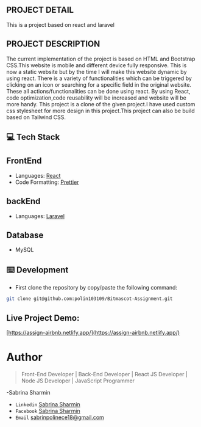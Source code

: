 ## PROJECT DETAIL

This is a project based on react and laravel

## PROJECT DESCRIPTION

The current implementation of the project is based on HTML and Bootstrap CSS.This website is mobile and different device fully responsive. This is now a static website but by the time I will make this website dynamic by using react. There is a variety of functionalities which can be triggered by clicking on an icon or searching for a specific field in the original website. These all actions/functionalities can be done using react. By using React, code optimization,code reusability will be increased and website will be more handy. This project is a clone of the given project.I have used custom css stylesheet for more design in this project.This project can also be build based on Tailwind CSS.

## 💻 Tech Stack

## FrontEnd

- Languages: [React](https://legacy.reactjs.org/docs/getting-started.html)
- Code Formatting: [Prettier](https://prettier.io/)

## backEnd

- Languages: [Laravel](https://laravel.com/)

## Database

- MySQL

## ⌨️ Development

- First clone the repository by copy/paste the following command:

```bash
git clone git@github.com:polin103109/Bitmascot-Assignment.git
```

## Live Project Demo:

[https://assign-airbnb.netlify.app/](https://assign-airbnb.netlify.app/)

# Author

> Front-End Developer | Back-End Developer | React JS Developer | Node JS Developer | JavaScript Programmer

-Sabrina Sharmin

- `Linkedin` [Sabrina Sharmin](https://www.linkedin.com/in/sabrina-sharmin-937a441a7/)
- `Facebook` [Sabrina Sharmin](https://www.facebook.com/sharmin.polin/)
- `Email` [sabrinpolinece18@gmail.com](sabrinapolinece18@gmail.com)
